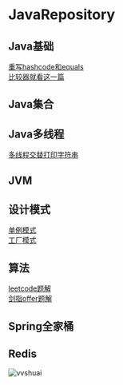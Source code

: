 # JavaRepository 

## Java基础
[重写hashcode和equals](https://github.com/vvshuai/JavarRpository/blob/master/基础/hashcode.java)<br>
[比较器就看这一篇](https://blog.csdn.net/weixin_40948587/article/details/106065153)
## Java集合
## Java多线程
[多线程交替打印字符串](https://github.com/vvshuai/JavaRepository/blob/master/%E5%A4%9A%E7%BA%BF%E7%A8%8B/1.md)
## JVM
## 设计模式
[单例模式](https://github.com/vvshuai/JavarRpository/blob/master/%E8%AE%BE%E8%AE%A1%E6%A8%A1%E5%BC%8F/%E5%8D%95%E4%BE%8B%E6%A8%A1%E5%BC%8F.md)
<br>
[工厂模式](https://github.com/vvshuai/JavarRpository/blob/master/%E8%AE%BE%E8%AE%A1%E6%A8%A1%E5%BC%8F/%E5%B7%A5%E5%8E%82%E6%A8%A1%E5%BC%8F.md)
## 算法
[leetcode题解](https://github.com/vvshuai/JavaRepository/blob/master/leetcode/leetcode.md)
<br>
[剑指offer题解](https://github.com/vvshuai/JavaRepository/blob/master/leetcode/%E5%89%91%E6%8C%87offer/%E5%89%91%E6%8C%87offer.md)
## Spring全家桶
## Redis

![vvshuai](https://github.com/vvshuai/JavaRepository/blob/master/%E5%9B%BE%E7%89%87/logo.png)

